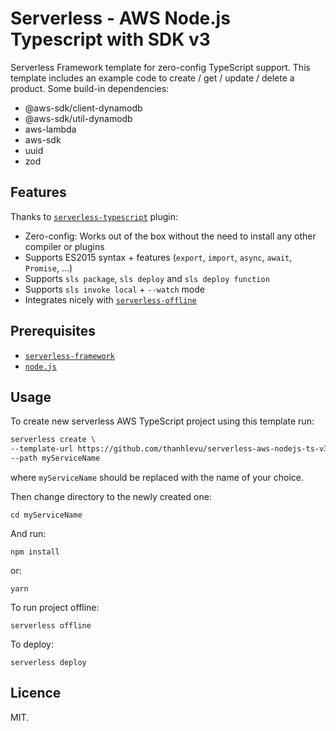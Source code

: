 # Serverless - AWS Node.js Typescript with SDK v3

Serverless Framework template for zero-config TypeScript support.
This template includes an example code to create / get / update / delete a product.
Some build-in dependencies:
- @aws-sdk/client-dynamodb
- @aws-sdk/util-dynamodb
- aws-lambda
- aws-sdk
- uuid
- zod

## Features

Thanks to [`serverless-typescript`](https://github.com/prisma-labs/serverless-plugin-typescript) plugin:

- Zero-config: Works out of the box without the need to install any other compiler or plugins
- Supports ES2015 syntax + features (`export`, `import`, `async`, `await`, `Promise`, ...)
- Supports `sls package`, `sls deploy` and `sls deploy function`
- Supports `sls invoke local` + `--watch` mode
- Integrates nicely with [`serverless-offline`](https://github.com/dherault/serverless-offline)

## Prerequisites

- [`serverless-framework`](https://github.com/serverless/serverless)
- [`node.js`](https://nodejs.org)

## Usage

To create new serverless AWS TypeScript project using this template run:

```bash
serverless create \
--template-url https://github.com/thanhlevu/serverless-aws-nodejs-ts-v3/tree/main \
--path myServiceName
```

where `myServiceName` should be replaced with the name of your choice.

Then change directory to the newly created one:

```
cd myServiceName
```

And run:

```
npm install
```

or:

```
yarn
```

To run project offline:

```
serverless offline
```

To deploy:

```
serverless deploy
```

## Licence

MIT.
